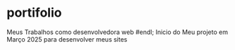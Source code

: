 # portifolio
Meus Trabalhos como desenvolvedora web #endl;
Inicio do Meu projeto em Março 2025 para desenvolver meus sites
